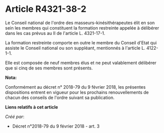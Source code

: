 # Article R4321-38-2

Le Conseil national de l'ordre des masseurs-kinésithérapeutes élit en son sein les membres qui constituent la formation
restreinte appelée à délibérer dans les cas prévus au II de l'article L. 4321-17-1.

La formation restreinte comporte en outre le membre du Conseil d'Etat qui assiste le Conseil national ou son suppléant,
mentionnés à l'article L. 4122-1-1.

Elle est composée de neuf membres élus et ne peut valablement délibérer que si cinq de ses membres sont présents.

**Nota:**

Conformément au décret n° 2018-79 du 9 février 2018, les présentes dispositions entrent en vigueur pour les prochains
renouvellements de chacun des conseils de l'ordre suivant sa publication.

**Liens relatifs à cet article**

_Créé par_:

  - Décret n°2018-79 du 9 février 2018 - art. 3
